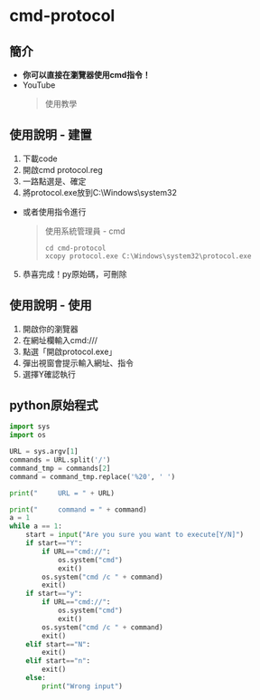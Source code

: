 # cmd-protocol
## 簡介
- **你可以直接在瀏覽器使用cmd指令！**
- YouTube
  > 使用教學

## 使用說明 - 建置


1. 下載code
2. 開啟cmd protocol.reg
3. 一路點選是、確定
4. 將protocol.exe放到C:\Windows\system32
- 或者使用指令進行
  >使用系統管理員 - cmd
  >```batch
  >cd cmd-protocol
  >xcopy protocol.exe C:\Windows\system32\protocol.exe
  >```

5. 恭喜完成！py原始碼，可刪除


## 使用說明 - 使用
1. 開啟你的瀏覽器
2. 在網址欄輸入cmd://<command>/
3. 點選「開啟protocol.exe」
4. 彈出視窗會提示輸入網址、指令
5. 選擇Y確認執行


## python原始程式
```python
import sys
import os

URL = sys.argv[1]
commands = URL.split('/')
command_tmp = commands[2]
command = command_tmp.replace('%20', ' ')

print("     URL = " + URL)

print("     command = " + command)
a = 1
while a == 1:
    start = input("Are you sure you want to execute[Y/N]")
    if start=="Y":
        if URL=="cmd://":
            os.system("cmd")
            exit()
        os.system("cmd /c " + command)
        exit()
    if start=="y":
        if URL=="cmd://":
            os.system("cmd")
            exit()
        os.system("cmd /c " + command)
        exit()
    elif start=="N":
        exit()
    elif start=="n":
        exit()
    else:
        print("Wrong input")
```
